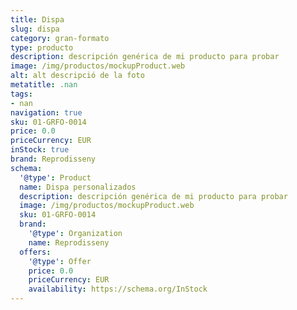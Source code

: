 ```yaml
---
title: Dispa
slug: dispa
category: gran-formato
type: producto
description: descripción genérica de mi producto para probar
image: /img/productos/mockupProduct.web
alt: alt descripció de la foto
metatitle: .nan
tags:
- nan
navigation: true
sku: 01-GRFO-0014
price: 0.0
priceCurrency: EUR
inStock: true
brand: Reprodisseny
schema:
  '@type': Product
  name: Dispa personalizados
  description: descripción genérica de mi producto para probar
  image: /img/productos/mockupProduct.web
  sku: 01-GRFO-0014
  brand:
    '@type': Organization
    name: Reprodisseny
  offers:
    '@type': Offer
    price: 0.0
    priceCurrency: EUR
    availability: https://schema.org/InStock
---
```

